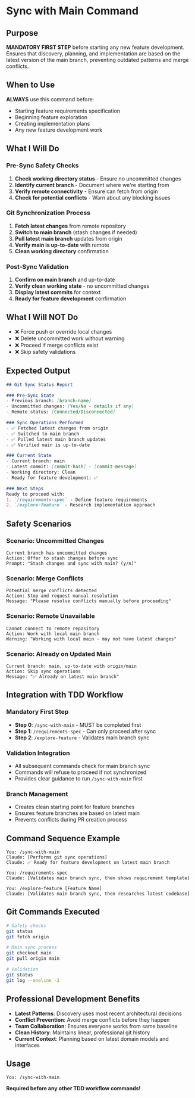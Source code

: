 # Sync with Main Command

## Purpose
**MANDATORY FIRST STEP** before starting any new feature development. Ensures that discovery, planning, and implementation are based on the latest version of the main branch, preventing outdated patterns and merge conflicts.

## When to Use
**ALWAYS** use this command before:
- Starting feature requirements specification
- Beginning feature exploration
- Creating implementation plans
- Any new feature development work

## What I Will Do

### Pre-Sync Safety Checks
1. **Check working directory status** - Ensure no uncommitted changes
2. **Identify current branch** - Document where we're starting from
3. **Verify remote connectivity** - Ensure can fetch from origin
4. **Check for potential conflicts** - Warn about any blocking issues

### Git Synchronization Process
1. **Fetch latest changes** from remote repository
2. **Switch to main branch** (stash changes if needed)
3. **Pull latest main branch** updates from origin
4. **Verify main is up-to-date** with remote
5. **Clean working directory** confirmation

### Post-Sync Validation
1. **Confirm on main branch** and up-to-date
2. **Verify clean working state** - no uncommitted changes
3. **Display latest commits** for context
4. **Ready for feature development** confirmation

## What I Will NOT Do
- ❌ Force push or override local changes
- ❌ Delete uncommitted work without warning
- ❌ Proceed if merge conflicts exist
- ❌ Skip safety validations

## Expected Output
```markdown
## Git Sync Status Report

### Pre-Sync State
- Previous branch: [branch-name]
- Uncommitted changes: [Yes/No - details if any]
- Remote status: [Connected/Disconnected]

### Sync Operations Performed
- ✅ Fetched latest changes from origin
- ✅ Switched to main branch
- ✅ Pulled latest main branch updates
- ✅ Verified main is up-to-date

### Current State
- Current branch: main
- Latest commit: [commit-hash] - [commit-message]
- Working directory: Clean
- Ready for feature development: ✅

### Next Steps
Ready to proceed with:
1. `/requirements-spec` - Define feature requirements
2. `/explore-feature` - Research implementation approach
```

## Safety Scenarios

### Scenario: Uncommitted Changes
```
Current branch has uncommitted changes
Action: Offer to stash changes before sync
Prompt: "Stash changes and sync with main? (y/n)"
```

### Scenario: Merge Conflicts
```
Potential merge conflicts detected
Action: Stop and request manual resolution
Message: "Please resolve conflicts manually before proceeding"
```

### Scenario: Remote Unavailable
```
Cannot connect to remote repository
Action: Work with local main branch
Warning: "Working with local main - may not have latest changes"
```

### Scenario: Already on Updated Main
```
Current branch: main, up-to-date with origin/main
Action: Skip sync operations
Message: "✅ Already on latest main branch"
```

## Integration with TDD Workflow

### Mandatory First Step
- **Step 0**: `/sync-with-main` - MUST be completed first
- **Step 1**: `/requirements-spec` - Can only proceed after sync
- **Step 2**: `/explore-feature` - Validates main branch sync

### Validation Integration
- All subsequent commands check for main branch sync
- Commands will refuse to proceed if not synchronized
- Provides clear guidance to run `/sync-with-main` first

### Branch Management
- Creates clean starting point for feature branches
- Ensures feature branches are based on latest main
- Prevents conflicts during PR creation process

## Command Sequence Example
```
You: /sync-with-main
Claude: [Performs git sync operations]
Claude: ✅ Ready for feature development on latest main branch

You: /requirements-spec
Claude: [Validates main branch sync, then shows requirement template]

You: /explore-feature [Feature Name]
Claude: [Validates main branch sync, then researches latest codebase]
```

## Git Commands Executed
```bash
# Safety checks
git status
git fetch origin

# Main sync process  
git checkout main
git pull origin main

# Validation
git status
git log --oneline -3
```

## Professional Development Benefits
- **Latest Patterns**: Discovery uses most recent architectural decisions
- **Conflict Prevention**: Avoid merge conflicts before they happen
- **Team Collaboration**: Ensures everyone works from same baseline
- **Clean History**: Maintains linear, professional git history
- **Current Context**: Planning based on latest domain models and interfaces

## Usage
```
You: /sync-with-main
```

**Required before any other TDD workflow commands!**
